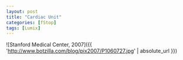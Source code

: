 ```yaml
---
layout: post
title: "Cardiac Unit"
categories: [fStop]
tags: [Lumix]
---
```



![Stanford Medical Center, 2007]({{ 'http://www.botzilla.com/blog/pix2007/P1060727.jpg' | absolute_url }})


